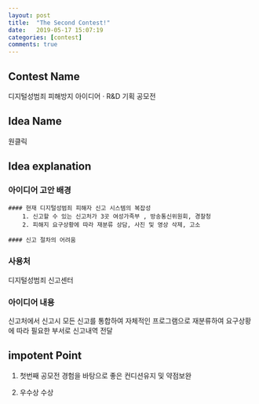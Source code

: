 ```yaml
---
layout: post
title:  "The Second Contest!"
date:   2019-05-17 15:07:19
categories: [contest]
comments: true
---
```

## Contest Name
디지털성범죄 피해방지 아이디어 · R&D 기획 공모전

## Idea Name
원클릭


## Idea explanation
### 아이디어 고안 배경
	#### 현재 디지털성범죄 피해자 신고 시스템의 복잡성
		1. 신고할 수 있는 신고처가 3곳 여성가족부 , 방송통신위원회, 경찰청
		2. 피해지 요구상황에 따라 재분류 상담, 사진 및 영상 삭제, 고소
		
	#### 신고 절차의 어려움

### 사용처
디지털성범죄 신고센터

### 아이디어 내용
신고처에서 신고시 모든 신고를 통합하여 자체적인 프로그램으로 재분류하여 요구상황에 따라 필요한 부서로 신고내역 전달


## impotent Point
1. 첫번째 공모전 경험을 바탕으로 좋은 컨디션유지 및 약점보완

2. 우수상 수상